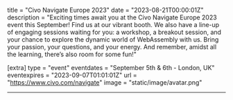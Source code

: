 title = "Civo Navigate Europe 2023"
date = "2023-08-21T00:00:01Z"
description = "Exciting times await you at the Civo Navigate Europe 2023 event this September!
Find us at our vibrant booth. We also have a line-up of engaging sessions waiting for you: a workshop, a breakout session, and your chance to explore the dynamic world of WebAssembly with us. Bring your passion, your questions, and your energy. And remember, amidst all the learning, there’s also room for some fun!"

[extra]
type = "event"
eventdates = "September 5th & 6th - London, UK"
eventexpires = "2023-09-07T01:01:01Z"
url = "https://www.civo.com/navigate"
image = "static/image/avatar.png"

---
